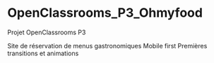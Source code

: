 # OpenClassrooms_P3_Ohmyfood
Projet OpenClassrooms P3

Site de réservation de menus gastronomiques
Mobile first
Premières transitions et animations
